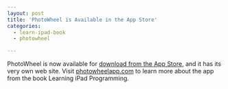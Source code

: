 ```yaml
---
layout: post
title: 'PhotoWheel is Available in the App Store'
categories:
  - learn-ipad-book
  - photowheel

---
```


PhotoWheel is now available for [download from the App Store][1], and it has its very own web site. Visit [photowheelapp.com][2] to learn more about the app from the book Learning iPad Programming.

[1]: http://bit.ly/photowheelapp
[2]: http://photowheelapp.com/
